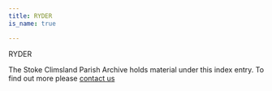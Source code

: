 ```yaml
---
title: RYDER
is_name: true

---
```


RYDER


The Stoke Climsland Parish Archive holds material under this index entry. To find out more please [contact us](/contact/)
